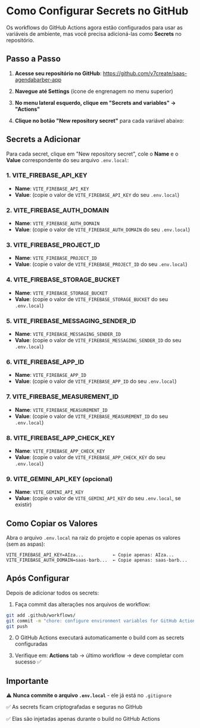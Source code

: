 # Como Configurar Secrets no GitHub

Os workflows do GitHub Actions agora estão configurados para usar as variáveis de ambiente, mas você precisa adicioná-las como **Secrets** no repositório.

## Passo a Passo

1. **Acesse seu repositório no GitHub**: https://github.com/v7create/saas-agendabarber-app

2. **Navegue até Settings** (ícone de engrenagem no menu superior)

3. **No menu lateral esquerdo, clique em "Secrets and variables" → "Actions"**

4. **Clique no botão "New repository secret"** para cada variável abaixo:

## Secrets a Adicionar

Para cada secret, clique em "New repository secret", cole o **Name** e o **Value** correspondente do seu arquivo `.env.local`:

### 1. VITE_FIREBASE_API_KEY
- **Name**: `VITE_FIREBASE_API_KEY`
- **Value**: (copie o valor de `VITE_FIREBASE_API_KEY` do seu `.env.local`)

### 2. VITE_FIREBASE_AUTH_DOMAIN
- **Name**: `VITE_FIREBASE_AUTH_DOMAIN`
- **Value**: (copie o valor de `VITE_FIREBASE_AUTH_DOMAIN` do seu `.env.local`)

### 3. VITE_FIREBASE_PROJECT_ID
- **Name**: `VITE_FIREBASE_PROJECT_ID`
- **Value**: (copie o valor de `VITE_FIREBASE_PROJECT_ID` do seu `.env.local`)

### 4. VITE_FIREBASE_STORAGE_BUCKET
- **Name**: `VITE_FIREBASE_STORAGE_BUCKET`
- **Value**: (copie o valor de `VITE_FIREBASE_STORAGE_BUCKET` do seu `.env.local`)

### 5. VITE_FIREBASE_MESSAGING_SENDER_ID
- **Name**: `VITE_FIREBASE_MESSAGING_SENDER_ID`
- **Value**: (copie o valor de `VITE_FIREBASE_MESSAGING_SENDER_ID` do seu `.env.local`)

### 6. VITE_FIREBASE_APP_ID
- **Name**: `VITE_FIREBASE_APP_ID`
- **Value**: (copie o valor de `VITE_FIREBASE_APP_ID` do seu `.env.local`)

### 7. VITE_FIREBASE_MEASUREMENT_ID
- **Name**: `VITE_FIREBASE_MEASUREMENT_ID`
- **Value**: (copie o valor de `VITE_FIREBASE_MEASUREMENT_ID` do seu `.env.local`)

### 8. VITE_FIREBASE_APP_CHECK_KEY
- **Name**: `VITE_FIREBASE_APP_CHECK_KEY`
- **Value**: (copie o valor de `VITE_FIREBASE_APP_CHECK_KEY` do seu `.env.local`)

### 9. VITE_GEMINI_API_KEY (opcional)
- **Name**: `VITE_GEMINI_API_KEY`
- **Value**: (copie o valor de `VITE_GEMINI_API_KEY` do seu `.env.local`, se existir)

## Como Copiar os Valores

Abra o arquivo `.env.local` na raiz do projeto e copie apenas os valores (sem as aspas):

```
VITE_FIREBASE_API_KEY=AIza...           ← Copie apenas: AIza...
VITE_FIREBASE_AUTH_DOMAIN=saas-barb...  ← Copie apenas: saas-barb...
```

## Após Configurar

Depois de adicionar todos os secrets:

1. Faça commit das alterações nos arquivos de workflow:
```bash
git add .github/workflows/
git commit -m "chore: configure environment variables for GitHub Actions"
git push
```

2. O GitHub Actions executará automaticamente o build com as secrets configuradas

3. Verifique em: **Actions** tab → último workflow → deve completar com sucesso ✅

## Importante

⚠️ **Nunca commite o arquivo `.env.local`** - ele já está no `.gitignore`

✅ As secrets ficam criptografadas e seguras no GitHub

✅ Elas são injetadas apenas durante o build no GitHub Actions
